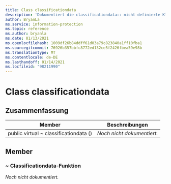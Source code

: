 ```yaml
---
title: Class classificationdata
description: 'Dokumentiert die classificationdata:: nicht definierte Klasse des Microsoft Information Protection (MIP) SDK.'
author: BryanLa
ms.service: information-protection
ms.topic: reference
ms.author: bryanla
ms.date: 01/13/2021
ms.openlocfilehash: 1009df26b84ddff61d03a79c823840a1ff10fba1
ms.sourcegitcommit: 76926b357bbfc8772ed132ce5f2426fbea59e98b
ms.translationtype: MT
ms.contentlocale: de-DE
ms.lasthandoff: 01/14/2021
ms.locfileid: "98211990"
---
```

# <a name="class-classificationdata"></a>Class classificationdata 
  
## <a name="summary"></a>Zusammenfassung
 Member                        | Beschreibungen                                
--------------------------------|---------------------------------------------
public virtual ~ classificationdata ()  | _Noch nicht dokumentiert._
  
## <a name="members"></a>Member
  
### <a name="classificationdata-function"></a>~ Classificationdata-Funktion
_Noch nicht dokumentiert._

